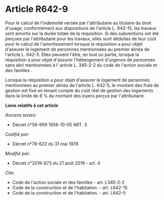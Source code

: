 # Article R642-9

Pour le calcul de l'indemnité versée par l'attributaire au titulaire du droit d'usage, conformément aux dispositions de
l'article L. 642-15, les travaux sont amortis sur la durée totale de la réquisition. Si des subventions ont été perçues par
l'attributaire pour les travaux, elles sont déduites de leur coût pour le calcul de l'amortissement lorsque la réquisition a
pour objet d'assurer le logement de personnes mentionnées au premier alinéa de l'article L. 642-5. Elles peuvent l'être, en
tout ou partie, lorsque la réquisition a pour objet d'assurer l'hébergement d'urgence de personnes sans abri mentionnées à l'
article L. 345-2-2 du code de l'action sociale et des familles . 

Lorsque la réquisition a pour objet d'assurer le logement de personnes mentionnées au premier alinéa de l'article L. 642-5,
le montant des frais de gestion est fixé en tenant compte du coût réel de gestion des logements dans la limite de 8 % du
montant des loyers perçus par l'attributaire.

**Liens relatifs à cet article**

_Anciens textes_:

  - Décret n°56-999 1956-10-05 ART. 3

_Codifié par_:

  - Décret n°78-622 du 31 mai 1978

_Modifié par_:

  - Décret n°2019-873 du 21 août 2019 - art. 4

_Cite_:

  - Code de l'action sociale et des familles - art. L345-2-2
  - Code de la construction et de l'habitation. - art. L642-15
  - Code de la construction et de l'habitation. - art. L642-5

